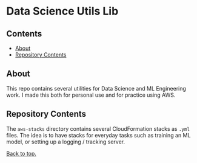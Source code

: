 # Data Science Utils Lib

## Contents
- [About](#about)
- [Repository Contents](#repository-contents)

## About
This repo contains several utilities for Data Science and ML Engineering work. I made
this both for personal use and for practice using AWS.

## Repository Contents
The `aws-stacks` directory contains several CloudFormation stacks as `.yml` files.
The idea is to have stacks for everyday tasks such as training an ML model, or setting
up a logging / tracking server.


[Back to top.](#data-science-utils-lib)
